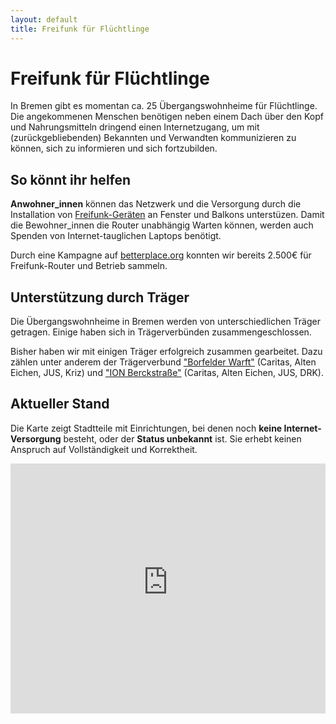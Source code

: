 ```yaml
---
layout: default
title: Freifunk für Flüchtlinge
---
```

# Freifunk für Flüchtlinge

In Bremen gibt es momentan ca. 25 Übergangswohnheime für Flüchtlinge.
Die angekommenen Menschen benötigen neben einem Dach über den Kopf und Nahrungsmitteln dringend einen Internetzugang, um mit (zurückgebliebenden) Bekannten und Verwandten kommunizieren zu können, sich zu informieren und sich fortzubilden.

## So könnt ihr helfen

**Anwohner\_innen** können das Netzwerk und die Versorgung durch die Installation von [Freifunk-Geräten](http://wiki.bremen.freifunk.net/Anleitungen/Firmware/Flashen#auswahl-der-hardware) an Fenster und Balkons unterstüzen. Damit die Bewohner\_innen die Router unabhängig Warten können, werden auch Spenden von Internet-tauglichen Laptops benötigt.

Durch eine Kampagne auf [betterplace.org](https://www.betterplace.org/de/projects/34467-freifunk-fur-fluchlinge-in-bremen) konnten wir bereits 2.500€ für Freifunk-Router und Betrieb sammeln.

## Unterstützung durch Träger

Die Übergangswohnheime in Bremen werden von unterschiedlichen Träger getragen. Einige haben sich in Trägerverbünden zusammengeschlossen.

Bisher haben wir mit einigen Träger erfolgreich zusammen gearbeitet. Dazu zählen unter anderem der Trägerverbund ["Borfelder Warft"](http://www.borgfeld-warft.de) (Caritas, Alten Eichen, JUS, Kriz) und ["ION Berckstraße"](http://www.caritas-bremen.de/beratung-hilfe/fuer-fluechtlinge/fluechtlingshilfe-ion-berckstrasse/) (Caritas, Alten Eichen, JUS, DRK).

## Aktueller Stand

<div class="progress">
  <div class="progress-bar progress-bar-success" id="wifi-finished" role="progressbar"></div>
  <div class="progress-bar progress-bar-danger" id="wifi-remaining" role="progressbar"></div>
</div>

Die Karte zeigt Stadtteile mit Einrichtungen, bei denen noch **keine Internet-Versorgung** besteht, oder der **Status unbekannt** ist.
Sie erhebt keinen Anspruch auf Vollständigkeit und Korrektheit.

<iframe height="640" width="420" frameborder="0" src="https://render.githubusercontent.com/view/geojson?url=https://raw.githubusercontent.com/FreifunkBremen/FreifunkBremen.github.io/master/refugees.geojson" style="width: 100%; height:400px; max-height: 100%;">
</iframe>
